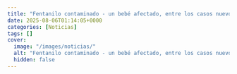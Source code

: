 ```yaml
---
title: "Fentanilo contaminado - un bebé afectado, entre los casos nuevos denunciados en el país"
date: 2025-08-06T01:14:05+0000
categories: [Noticias]
tags: []
cover:
  image: "/images/noticias/"
  alt: "Fentanilo contaminado - un bebé afectado, entre los casos nuevos denunciados en el país"
  hidden: false
---
```



